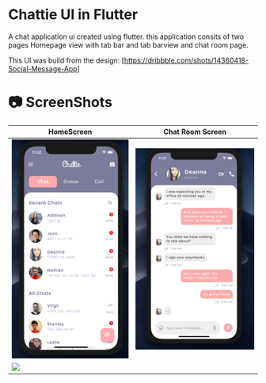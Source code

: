# Chattie UI in Flutter

A chat application ui created using flutter. this application consits of two pages Homepage view with tab bar and tab barview and chat room page.

This UI was build from the design: [https://dribbble.com/shots/14360418-Social-Message-App]

# 📷 ScreenShots

| HomeScreen                                          | Chat Room Screen                                    |
| --------------------------------------------------- | --------------------------------------------------- |
| <img src="assets/screenshot/app-screen-1.png" width="360"> | <img src="assets/screenshot/chat-room.png" width="400"> |
| <img src="assets/screenshot/video.gif">                    |
